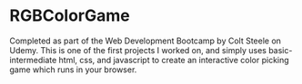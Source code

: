 # RGBColorGame
Completed as part of the Web Development Bootcamp by Colt Steele on Udemy. This is one of the first projects I worked on, and simply uses basic-intermediate html, css, and javascript to create an interactive color picking game which runs in your browser.
